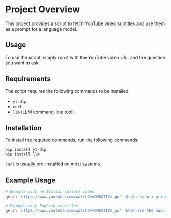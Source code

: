 # Project Overview
This project provides a script to fetch YouTube video subtitles and use them as a prompt for a language model.

## Usage
To use the script, simply run it with the YouTube video URL and the question you want to ask.

## Requirements
The script requires the following commands to be installed:
- `yt-dlp`
- `curl` 
- `llm` (LLM command-line tool)

## Installation
To install the required commands, run the following commands:
```bash
pip install yt-dlp
pip install llm
```
`curl` is usually pre-installed on most systems.

## Example Usage
```bash
# Example with an Italian culture video
qv.sh 'https://www.youtube.com/watch?v=OM6XIICm_qo' 'Quali sono i principali temi trattati in questo video?' -p language Italian

# Example with English subtitles
qv.sh 'https://www.youtube.com/watch?v=OM6XIICm_qo' 'What are the main topics covered in this video?'
